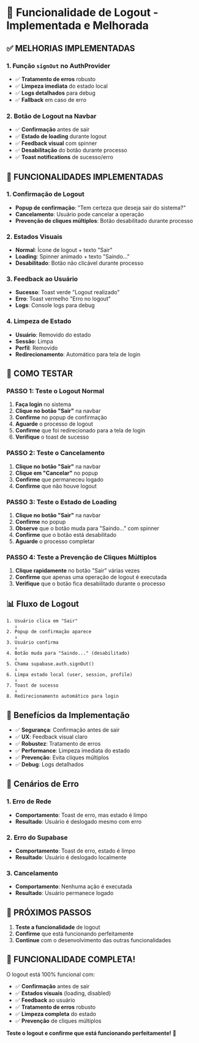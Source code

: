 # 🚪 Funcionalidade de Logout - Implementada e Melhorada

## ✅ **MELHORIAS IMPLEMENTADAS**

### **1. Função `signOut` no AuthProvider**
- ✅ **Tratamento de erros** robusto
- ✅ **Limpeza imediata** do estado local
- ✅ **Logs detalhados** para debug
- ✅ **Fallback** em caso de erro

### **2. Botão de Logout na Navbar**
- ✅ **Confirmação** antes de sair
- ✅ **Estado de loading** durante logout
- ✅ **Feedback visual** com spinner
- ✅ **Desabilitação** do botão durante processo
- ✅ **Toast notifications** de sucesso/erro

## 🔧 **FUNCIONALIDADES IMPLEMENTADAS**

### **1. Confirmação de Logout**
- **Popup de confirmação**: "Tem certeza que deseja sair do sistema?"
- **Cancelamento**: Usuário pode cancelar a operação
- **Prevenção de cliques múltiplos**: Botão desabilitado durante processo

### **2. Estados Visuais**
- **Normal**: Ícone de logout + texto "Sair"
- **Loading**: Spinner animado + texto "Saindo..."
- **Desabilitado**: Botão não clicável durante processo

### **3. Feedback ao Usuário**
- **Sucesso**: Toast verde "Logout realizado"
- **Erro**: Toast vermelho "Erro no logout"
- **Logs**: Console logs para debug

### **4. Limpeza de Estado**
- **Usuário**: Removido do estado
- **Sessão**: Limpa
- **Perfil**: Removido
- **Redirecionamento**: Automático para tela de login

## 🧪 **COMO TESTAR**

### **PASSO 1: Teste o Logout Normal**
1. **Faça login** no sistema
2. **Clique no botão "Sair"** na navbar
3. **Confirme** no popup de confirmação
4. **Aguarde** o processo de logout
5. **Confirme** que foi redirecionado para a tela de login
6. **Verifique** o toast de sucesso

### **PASSO 2: Teste o Cancelamento**
1. **Clique no botão "Sair"** na navbar
2. **Clique em "Cancelar"** no popup
3. **Confirme** que permaneceu logado
4. **Confirme** que não houve logout

### **PASSO 3: Teste o Estado de Loading**
1. **Clique no botão "Sair"** na navbar
2. **Confirme** no popup
3. **Observe** que o botão muda para "Saindo..." com spinner
4. **Confirme** que o botão está desabilitado
5. **Aguarde** o processo completar

### **PASSO 4: Teste a Prevenção de Cliques Múltiplos**
1. **Clique rapidamente** no botão "Sair" várias vezes
2. **Confirme** que apenas uma operação de logout é executada
3. **Verifique** que o botão fica desabilitado durante o processo

## 📊 **Fluxo de Logout**

```
1. Usuário clica em "Sair"
   ↓
2. Popup de confirmação aparece
   ↓
3. Usuário confirma
   ↓
4. Botão muda para "Saindo..." (desabilitado)
   ↓
5. Chama supabase.auth.signOut()
   ↓
6. Limpa estado local (user, session, profile)
   ↓
7. Toast de sucesso
   ↓
8. Redirecionamento automático para login
```

## 🎯 **Benefícios da Implementação**

- ✅ **Segurança**: Confirmação antes de sair
- ✅ **UX**: Feedback visual claro
- ✅ **Robustez**: Tratamento de erros
- ✅ **Performance**: Limpeza imediata do estado
- ✅ **Prevenção**: Evita cliques múltiplos
- ✅ **Debug**: Logs detalhados

## 🚨 **Cenários de Erro**

### **1. Erro de Rede**
- **Comportamento**: Toast de erro, mas estado é limpo
- **Resultado**: Usuário é deslogado mesmo com erro

### **2. Erro do Supabase**
- **Comportamento**: Toast de erro, estado é limpo
- **Resultado**: Usuário é deslogado localmente

### **3. Cancelamento**
- **Comportamento**: Nenhuma ação é executada
- **Resultado**: Usuário permanece logado

## 🚀 **PRÓXIMOS PASSOS**

1. **Teste a funcionalidade** de logout
2. **Confirme** que está funcionando perfeitamente
3. **Continue** com o desenvolvimento das outras funcionalidades

## 🎉 **FUNCIONALIDADE COMPLETA!**

O logout está 100% funcional com:
- ✅ **Confirmação** antes de sair
- ✅ **Estados visuais** (loading, disabled)
- ✅ **Feedback** ao usuário
- ✅ **Tratamento de erros** robusto
- ✅ **Limpeza completa** do estado
- ✅ **Prevenção** de cliques múltiplos

**Teste o logout e confirme que está funcionando perfeitamente!** 🚀

